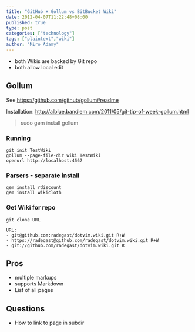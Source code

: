 ```yaml
---
title: "GitHub + Gollum vs BitBucket Wiki"
date: 2012-04-07T11:22:48+08:00
published: true
type: post
categories: ["technology"]
tags: ["plaintext","wiki"]
author: "Miro Adamy"
---
```


* both Wikis are backed by Git repo
* both allow local edit

## Gollum

See <https://github.com/github/gollum#readme>

Installation: <http://alblue.bandlem.com/2011/05/git-tip-of-week-gollum.html>

> sudo gem install gollum

### Running

```
git init TestWiki
gollum --page-file-dir wiki TestWiki
openurl http://localhost:4567
```

### Parsers - separate install

```
gem install rdiscount
gem install wikicloth
```

### Get Wiki for repo

```
git clone URL
  
URL:
- git@github.com:radegast/dotvim.wiki.git R+W
- https://radegast@github.com/radegast/dotvim.wiki.git R+W
- git://github.com/radegast/dotvim.wiki.git R
```

## Pros

* multiple markups
* supports Markdown
* List of all pages


## Questions

* How to link to page in subdir